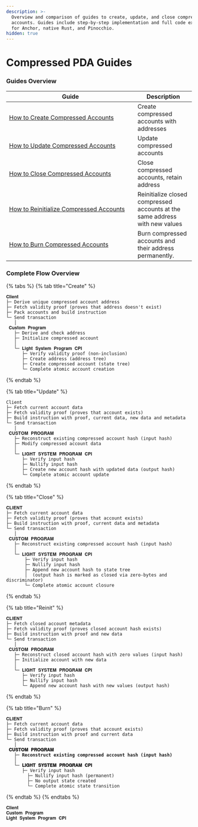 ```yaml
---
description: >-
  Overview and comparison of guides to create, update, and close compressed
  accounts. Guides include step-by-step implementation and full code examples
  for Anchor, native Rust, and Pinocchio.
hidden: true
---
```


# Compressed PDA Guides





### Guides Overview <a href="#subsection-jvtgde75u" id="subsection-jvtgde75u"></a>

<table><thead><tr><th width="332.7890625">Guide</th><th>Description</th></tr></thead><tbody><tr><td><a href="how-to-create-compressed-accounts.md">How to Create Compressed Accounts</a></td><td>Create compressed accounts with addresses</td></tr><tr><td><a href="how-to-update-compressed-accounts.md">How to Update Compressed Accounts</a></td><td>Update compressed accounts</td></tr><tr><td><a href="how-to-close-compressed-accounts.md">How to Close Compressed Accounts</a></td><td>Close compressed accounts, retain address</td></tr><tr><td><a href="how-to-reinitialize-compressed-accounts.md">How to Reinitialize Compressed Accounts</a></td><td>Reinitialize closed compressed accounts at the same address with new values</td></tr><tr><td><a href="how-to-burn-compressed-accounts.md">How to Burn Compressed Accounts</a></td><td>Burn compressed accounts and their address permanently.</td></tr></tbody></table>

### Complete Flow Overview

{% tabs %}
{% tab title="Create" %}
```
𝐂𝐥𝐢𝐞𝐧𝐭
├─ Derive unique compressed account address
├─ Fetch validity proof (proves that address doesn't exist)
├─ Pack accounts and build instruction
└─ Send transaction
   │
 𝐂𝐮𝐬𝐭𝐨𝐦 𝐏𝐫𝐨𝐠𝐫𝐚𝐦
   ├─ Derive and check address
   ├─ Initialize compressed account
   │
   └─ 𝐋𝐢𝐠𝐡𝐭 𝐒𝐲𝐬𝐭𝐞𝐦 𝐏𝐫𝐨𝐠𝐫𝐚𝐦 𝐂𝐏𝐈
      ├─ Verify validity proof (non-inclusion)
      ├─ Create address (address tree)
      ├─ Create compressed account (state tree)
      └─ Complete atomic account creation
```
{% endtab %}

{% tab title="Update" %}
```
Client
├─ Fetch current account data 
├─ Fetch validity proof (proves that account exists)
├─ Build instruction with proof, current data, new data and metadata
└─ Send transaction
   │
 𝐂𝐔𝐒𝐓𝐎𝐌 𝐏𝐑𝐎𝐆𝐑𝐀𝐌
   ├─ Reconstruct existing compressed account hash (input hash)
   ├─ Modify compressed account data
   │
   └─ 𝐋𝐈𝐆𝐇𝐓 𝐒𝐘𝐒𝐓𝐄𝐌 𝐏𝐑𝐎𝐆𝐑𝐀𝐌 𝐂𝐏𝐈
      ├─ Verify input hash 
      ├─ Nullify input hash 
      ├─ Create new account hash with updated data (output hash)
      └─ Complete atomic account update
```
{% endtab %}

{% tab title="Close" %}
```
𝐂𝐋𝐈𝐄𝐍𝐓
├─ Fetch current account data
├─ Fetch validity proof (proves that account exists)
├─ Build instruction with proof, current data and metadata
└─ Send transaction
   │
 𝐂𝐔𝐒𝐓𝐎𝐌 𝐏𝐑𝐎𝐆𝐑𝐀𝐌
   ├─ Reconstruct existing compressed account hash (input hash)
   │
   └─ 𝐋𝐈𝐆𝐇𝐓 𝐒𝐘𝐒𝐓𝐄𝐌 𝐏𝐑𝐎𝐆𝐑𝐀𝐌 𝐂𝐏𝐈
       ├─ Verify input hash
       ├─ Nullify input hash
       ├─ Append new account hash to state tree 
       │  (output hash is marked as closed via zero-bytes and discriminator)
       └─ Complete atomic account closure
```
{% endtab %}

{% tab title="Reinit" %}
```
𝐂𝐋𝐈𝐄𝐍𝐓
├─ Fetch closed account metadata
├─ Fetch validity proof (proves closed account hash exists)
├─ Build instruction with proof and new data
└─ Send transaction
   │
 𝐂𝐔𝐒𝐓𝐎𝐌 𝐏𝐑𝐎𝐆𝐑𝐀𝐌
   ├─ Reconstruct closed account hash with zero values (input hash)
   ├─ Initialize account with new data
   │
   └─ 𝐋𝐈𝐆𝐇𝐓 𝐒𝐘𝐒𝐓𝐄𝐌 𝐏𝐑𝐎𝐆𝐑𝐀𝐌 𝐂𝐏𝐈
      ├─ Verify input hash
      ├─ Nullify input hash
      └─ Append new account hash with new values (output hash)
```
{% endtab %}

{% tab title="Burn" %}
<pre><code>𝐂𝐋𝐈𝐄𝐍𝐓
├─ Fetch current account data
├─ Fetch validity proof (proves that account exists)
├─ Build instruction with proof and current data
└─ Send transaction
   │
<strong> 𝐂𝐔𝐒𝐓𝐎𝐌 𝐏𝐑𝐎𝐆𝐑𝐀𝐌
</strong><strong>   ├─ Reconstruct existing compressed account hash (input hash)
</strong><strong>   │
</strong><strong>   └─ 𝐋𝐈𝐆𝐇𝐓 𝐒𝐘𝐒𝐓𝐄𝐌 𝐏𝐑𝐎𝐆𝐑𝐀𝐌 𝐂𝐏𝐈
</strong>      ├─ Verify input hash
        ├─ Nullify input hash (permanent)
        ├─ No output state created
        └─ Complete atomic state transition
</code></pre>
{% endtab %}
{% endtabs %}

```
𝐂𝐥𝐢𝐞𝐧𝐭
𝐂𝐮𝐬𝐭𝐨𝐦 𝐏𝐫𝐨𝐠𝐫𝐚𝐦
𝐋𝐢𝐠𝐡𝐭 𝐒𝐲𝐬𝐭𝐞𝐦 𝐏𝐫𝐨𝐠𝐫𝐚𝐦 𝐂𝐏𝐈

```
